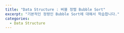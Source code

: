 ```yaml
---
title: "Data Structure : 버블 정렬 Bubble Sort"
excerpt: "기본적인 정령인 Bubble Sort에 대해서 학습합니다."
categories:
  - Data Structure
---
```


<br>

<br>



<br>

<br>
